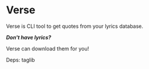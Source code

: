 # Verse
Verse is CLI tool to get quotes from your lyrics database.

***Don't have lyrics?***

Verse can download them for you!

Deps: taglib
